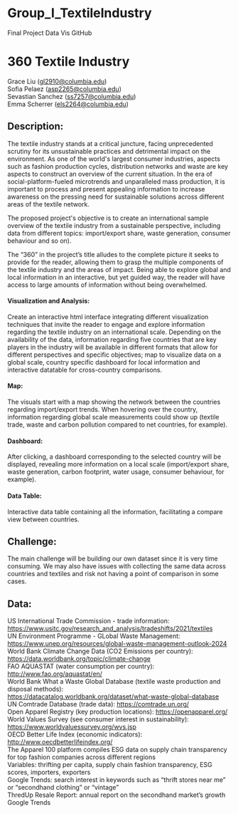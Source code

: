 # Group_I_TextileIndustry
Final Project Data Vis GitHub

# 360 Textile Industry

Grace Liu (gl2910@columbia.edu)   
Sofia Pelaez (asp2265@columbia.edu)  
Sevastian Sanchez (ss7257@columbia.edu)  
Emma Scherrer (els2264@columbia.edu)  

## Description:   

The textile industry stands at a critical juncture, facing unprecedented scrutiny for its unsustainable practices and detrimental impact on the environment. As one of the world's largest consumer industries, aspects such as fashion production cycles, distribution networks and waste are key aspects to construct an overview of the current situation. In the era of social-platform-fueled microtrends and unparalleled mass production, it is important to process and present appealing information to increase awareness on the pressing need for sustainable solutions across different areas of the textile network. 

The proposed project's objective is to create an international sample overview of the textile industry from a sustainable perspective, including data from different topics: import/export share, waste generation, consumer behaviour and so on).   

The “360” in the project’s title alludes to the complete picture it seeks to provide for the reader, allowing them to grasp the multiple components of the textile industry and the areas of impact. Being able to explore global and local information in an interactive, but yet guided way, the reader will have access to large amounts of information without being overwhelmed. 

#### Visualization and Analysis:  

Create an interactive html interface integrating different visualization techniques that invite the reader to engage and explore information regarding the textile industry on an international scale. Depending on the availability of the data, information regarding five countries that are key players in the industry will be available in different formats that allow for different perspectives and specific objectives; map to visualize data on a global scale, country specific dashboard for local information and interactive datatable for cross-country comparisons. 

#### Map:   
The visuals start with a map showing the network between the countries regarding import/export trends. When hovering over the country, information regarding global scale measurements could show up (textile trade, waste and carbon pollution compared to net countries, for example). 

#### Dashboard:   
After clicking, a dashboard corresponding to the selected country will be displayed, revealing more information on a local scale (import/export share, waste generation, carbon footprint, water usage, consumer behaviour, for example). 

#### Data Table:   
Interactive data table containing all the information, facilitating a compare view  between countries. 

## Challenge:    
The main challenge will be building our own dataset since it is very time consuming. We may also have issues with collecting the same data across countries and textiles and risk not having a point of comparison in some cases. 

## Data: 

US International Trade Commission - trade information: https://www.usitc.gov/research_and_analysis/tradeshifts/2021/textiles   
UN Environment Programme - GLobal Waste Management:  
https://www.unep.org/resources/global-waste-management-outlook-2024   
World Bank Climate Change Data (CO2 Emissions per country): https://data.worldbank.org/topic/climate-change  
​​FAO AQUASTAT (water consumption per country):  
http://www.fao.org/aquastat/en/  
World Bank What a Waste Global Database (textile waste production and disposal methods):  
https://datacatalog.worldbank.org/dataset/what-waste-global-database  
UN Comtrade Database (trade data): https://comtrade.un.org/  
​​Open Apparel Registry (key production locations): https://openapparel.org/  
World Values Survey (see consumer interest in sustainability): https://www.worldvaluessurvey.org/wvs.jsp  
OECD Better Life Index (economic indicators): http://www.oecdbetterlifeindex.org/  
The Apparel 100 platform compiles ESG data on supply chain transparency for top fashion companies across different regions  
Variables: thrifting per capita, supply chain fashion transparency, ESG scores, importers, exporters   
Google Trends: search interest in keywords such as “thrift stores near me” or “secondhand clothing” or “vintage”  
ThredUp Resale Report: annual report on the secondhand market’s growth  
Google Trends   
